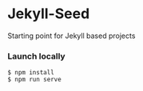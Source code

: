 # Jekyll-Seed
Starting point for Jekyll based projects


### Launch locally

    $ npm install
    $ npm run serve
